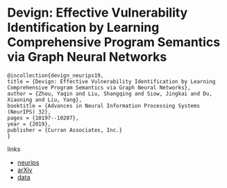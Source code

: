 # Devign: Effective Vulnerability Identification by Learning Comprehensive Program Semantics via Graph Neural Networks

```
@incollection{devign_neurips19,
title = {Devign: Effective Vulnerability Identification by Learning Comprehensive Program Semantics via Graph Neural Networks},
author = {Zhou, Yaqin and Liu, Shangqing and Siow, Jingkai and Du, Xiaoning and Liu, Yang},
booktitle = {Advances in Neural Information Processing Systems (NeurIPS) 32},
pages = {10197--10207},
year = {2019},
publisher = {Curran Associates, Inc.}
}
```

links
- [neurips](https://nips.cc/Conferences/2019/Schedule?showEvent=14038)
- [arXiv](https://arxiv.org/abs/1909.03496)
- [data](https://sites.google.com/view/devign)
